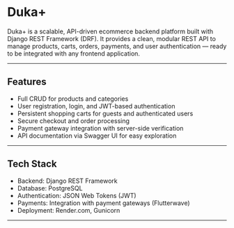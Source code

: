 # Duka+

Duka+ is a scalable, API-driven ecommerce backend platform built with Django REST Framework (DRF). It provides a clean, modular REST API to manage products, carts, orders, payments, and user authentication — ready to be integrated with any frontend application.

---

## Features

- Full CRUD for products and categories
- User registration, login, and JWT-based authentication
- Persistent shopping carts for guests and authenticated users
- Secure checkout and order processing
- Payment gateway integration with server-side verification
- API documentation via Swagger UI for easy exploration

---

## Tech Stack

- Backend: Django REST Framework
- Database: PostgreSQL
- Authentication: JSON Web Tokens (JWT)
- Payments: Integration with payment gateways (Flutterwave)
- Deployment: Render.com, Gunicorn

---
